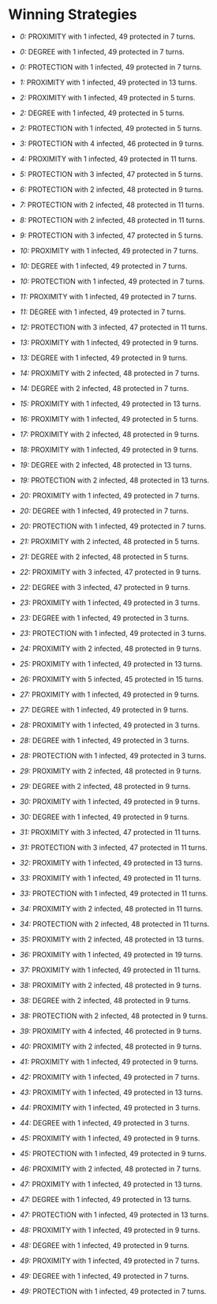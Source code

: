 # Winning Strategies

* _0:_ PROXIMITY with 1 infected, 49 protected in 7 turns.


* _0:_ DEGREE with 1 infected, 49 protected in 7 turns.


* _0:_ PROTECTION with 1 infected, 49 protected in 7 turns.


* _1:_ PROXIMITY with 1 infected, 49 protected in 13 turns.


* _2:_ PROXIMITY with 1 infected, 49 protected in 5 turns.


* _2:_ DEGREE with 1 infected, 49 protected in 5 turns.


* _2:_ PROTECTION with 1 infected, 49 protected in 5 turns.


* _3:_ PROTECTION with 4 infected, 46 protected in 9 turns.


* _4:_ PROXIMITY with 1 infected, 49 protected in 11 turns.


* _5:_ PROTECTION with 3 infected, 47 protected in 5 turns.


* _6:_ PROTECTION with 2 infected, 48 protected in 9 turns.


* _7:_ PROTECTION with 2 infected, 48 protected in 11 turns.


* _8:_ PROTECTION with 2 infected, 48 protected in 11 turns.


* _9:_ PROTECTION with 3 infected, 47 protected in 5 turns.


* _10:_ PROXIMITY with 1 infected, 49 protected in 7 turns.


* _10:_ DEGREE with 1 infected, 49 protected in 7 turns.


* _10:_ PROTECTION with 1 infected, 49 protected in 7 turns.


* _11:_ PROXIMITY with 1 infected, 49 protected in 7 turns.


* _11:_ DEGREE with 1 infected, 49 protected in 7 turns.


* _12:_ PROTECTION with 3 infected, 47 protected in 11 turns.


* _13:_ PROXIMITY with 1 infected, 49 protected in 9 turns.


* _13:_ DEGREE with 1 infected, 49 protected in 9 turns.


* _14:_ PROXIMITY with 2 infected, 48 protected in 7 turns.


* _14:_ DEGREE with 2 infected, 48 protected in 7 turns.


* _15:_ PROXIMITY with 1 infected, 49 protected in 13 turns.


* _16:_ PROXIMITY with 1 infected, 49 protected in 5 turns.


* _17:_ PROXIMITY with 2 infected, 48 protected in 9 turns.


* _18:_ PROXIMITY with 1 infected, 49 protected in 9 turns.


* _19:_ DEGREE with 2 infected, 48 protected in 13 turns.


* _19:_ PROTECTION with 2 infected, 48 protected in 13 turns.


* _20:_ PROXIMITY with 1 infected, 49 protected in 7 turns.


* _20:_ DEGREE with 1 infected, 49 protected in 7 turns.


* _20:_ PROTECTION with 1 infected, 49 protected in 7 turns.


* _21:_ PROXIMITY with 2 infected, 48 protected in 5 turns.


* _21:_ DEGREE with 2 infected, 48 protected in 5 turns.


* _22:_ PROXIMITY with 3 infected, 47 protected in 9 turns.


* _22:_ DEGREE with 3 infected, 47 protected in 9 turns.


* _23:_ PROXIMITY with 1 infected, 49 protected in 3 turns.


* _23:_ DEGREE with 1 infected, 49 protected in 3 turns.


* _23:_ PROTECTION with 1 infected, 49 protected in 3 turns.


* _24:_ PROXIMITY with 2 infected, 48 protected in 9 turns.


* _25:_ PROXIMITY with 1 infected, 49 protected in 13 turns.


* _26:_ PROXIMITY with 5 infected, 45 protected in 15 turns.


* _27:_ PROXIMITY with 1 infected, 49 protected in 9 turns.


* _27:_ DEGREE with 1 infected, 49 protected in 9 turns.


* _28:_ PROXIMITY with 1 infected, 49 protected in 3 turns.


* _28:_ DEGREE with 1 infected, 49 protected in 3 turns.


* _28:_ PROTECTION with 1 infected, 49 protected in 3 turns.


* _29:_ PROXIMITY with 2 infected, 48 protected in 9 turns.


* _29:_ DEGREE with 2 infected, 48 protected in 9 turns.


* _30:_ PROXIMITY with 1 infected, 49 protected in 9 turns.


* _30:_ DEGREE with 1 infected, 49 protected in 9 turns.


* _31:_ PROXIMITY with 3 infected, 47 protected in 11 turns.


* _31:_ PROTECTION with 3 infected, 47 protected in 11 turns.


* _32:_ PROXIMITY with 1 infected, 49 protected in 13 turns.


* _33:_ PROXIMITY with 1 infected, 49 protected in 11 turns.


* _33:_ PROTECTION with 1 infected, 49 protected in 11 turns.


* _34:_ PROXIMITY with 2 infected, 48 protected in 11 turns.


* _34:_ PROTECTION with 2 infected, 48 protected in 11 turns.


* _35:_ PROXIMITY with 2 infected, 48 protected in 13 turns.


* _36:_ PROXIMITY with 1 infected, 49 protected in 19 turns.


* _37:_ PROXIMITY with 1 infected, 49 protected in 11 turns.


* _38:_ PROXIMITY with 2 infected, 48 protected in 9 turns.


* _38:_ DEGREE with 2 infected, 48 protected in 9 turns.


* _38:_ PROTECTION with 2 infected, 48 protected in 9 turns.


* _39:_ PROXIMITY with 4 infected, 46 protected in 9 turns.


* _40:_ PROXIMITY with 2 infected, 48 protected in 9 turns.


* _41:_ PROXIMITY with 1 infected, 49 protected in 9 turns.


* _42:_ PROXIMITY with 1 infected, 49 protected in 7 turns.


* _43:_ PROXIMITY with 1 infected, 49 protected in 13 turns.


* _44:_ PROXIMITY with 1 infected, 49 protected in 3 turns.


* _44:_ DEGREE with 1 infected, 49 protected in 3 turns.


* _45:_ PROXIMITY with 1 infected, 49 protected in 9 turns.


* _45:_ PROTECTION with 1 infected, 49 protected in 9 turns.


* _46:_ PROXIMITY with 2 infected, 48 protected in 7 turns.


* _47:_ PROXIMITY with 1 infected, 49 protected in 13 turns.


* _47:_ DEGREE with 1 infected, 49 protected in 13 turns.


* _47:_ PROTECTION with 1 infected, 49 protected in 13 turns.


* _48:_ PROXIMITY with 1 infected, 49 protected in 9 turns.


* _48:_ DEGREE with 1 infected, 49 protected in 9 turns.


* _49:_ PROXIMITY with 1 infected, 49 protected in 7 turns.


* _49:_ DEGREE with 1 infected, 49 protected in 7 turns.


* _49:_ PROTECTION with 1 infected, 49 protected in 7 turns.


